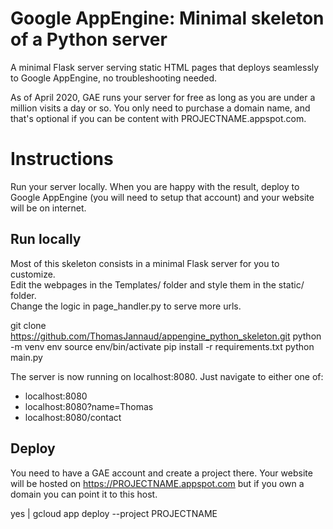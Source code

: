# Google AppEngine: Minimal skeleton of a Python server
A minimal Flask server serving static HTML pages that deploys seamlessly to Google AppEngine, no troubleshooting needed.

As of April 2020, GAE runs your server for free as long as you are under a million visits a day or so. You only need to purchase a domain name, and that's optional if you can be content with PROJECTNAME.appspot.com.

# Instructions

Run your server locally. When you are happy with the result, deploy to Google AppEngine (you will need to setup that account) and your website will be on internet.

## Run locally

Most of this skeleton consists in a minimal Flask server for you to customize.  
Edit the webpages in the Templates/ folder and style them in the static/ folder.  
Change the logic in page_handler.py to serve more urls.  

git clone https://github.com/ThomasJannaud/appengine_python_skeleton.git
python -m venv env
source env/bin/activate
pip install  -r requirements.txt
python main.py

The server is now running on localhost:8080. Just navigate to either one of:
- localhost:8080
- localhost:8080?name=Thomas
- localhost:8080/contact


## Deploy

You need to have a GAE account and create a project there.
Your website will be hosted on https://PROJECTNAME.appspot.com but if you own a domain you can point it to this host.

yes | gcloud app deploy --project PROJECTNAME
